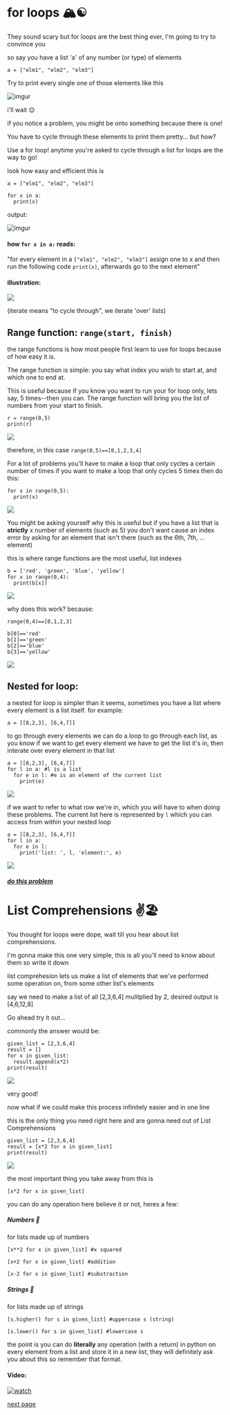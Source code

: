 # for loops 🏔☯️


They sound scary but for loops are the best thing ever, I'm going to try to convince you

so say you have a list 'a' of any number (or type) of elements

`a = ["elm1", "elm2", "elm3"]`

Try to print every single one of those elements like this

![imgur](https://imgur.com/P21TLAT.jpg)

i'll wait 😌

if you notice a problem, you might be onto something because there is one!

You have to cycle through these elements to print them pretty... but how?

Use a for loop! anytime you're asked to cycle through a list for loops are the way to go!

look how easy and efficient this is

```
a = ["elm1", "elm2", "elm3"]

for x in a:
  print(x)
```

output: 

![imgur](https://imgur.com/P21TLAT.jpg)

#### how `for x in a:` reads:	
"for every element in a `["elm1", "elm2", "elm3"]`
assign one to x and then run the following code `print(x)`, afterwards go to the next element"	


#### illustration:
![](https://i.imgur.com/91NoaP0.jpg)

(iterate means "to cycle through", we iterate 'over' lists)

## Range function: `range(start, finish)`

the range functions is how most people first learn to use for loops because of how easy it is.

The range function is simple: you say what index you wish to start at, and which one to end at.

This is useful because if you know you want to run your for loop only, lets say, 5 times--then you can.
The range function will bring you the list of numbers from your start to finish.

```
r = range(0,5)
print(r)
```
![](https://imgur.com/84xHYVf.jpg)

therefore, in this case `range(0,5)==[0,1,2,3,4]`

For a lot of problems you'll have to make a loop that only cycles a certain number of times if 
you want to make a loop that only cycles 5 times then do this:

```
for x in range(0,5):
  print(x)
```

![](https://imgur.com/3xHLLxY.jpg)

You might be asking yourself why this is useful but if you have a list that is **strictly** x number of elements (such as 5) you don't want
cause an index error by asking for an element that isn't there (such as the 6th, 7th, ... element)

this is where range functions are the most useful, list indexes

```
b = ['red', 'green', 'blue', 'yellow']
for x in range(0,4):
  print(b[x])
```
![](https://imgur.com/X1pvjyc.jpg)

why does this work? because:
```
range(0,4)==[0,1,2,3]

b[0]=='red'
b[1]=='green'
b[2]=='blue'
b[3]=='yellow'
```

![](https://imgur.com/dyFep7h.jpg)

## Nested for loop:

a nested for loop is simpler than it seems, sometimes you have a list where every element is a list itself. 
for example: 

`a = [[8,2,3], [6,4,7]]`

to go through every elements we can do a loop to go through each list, as you know if we want to get every element we have to get the list it's in, then interate over every element in that list

```
a = [[8,2,3], [6,4,7]]
for l in a: #l is a list
  for e in l: #e is an element of the current list
    print(e)
```

![](https://imgur.com/OamF8a9.jpg)

if we want to refer to what row we're in, which you will have to when doing these problems.
The current list here is represented by `l` which you can access from within your nested loop

```
a = [[8,2,3], [6,4,7]]
for l in a: 
  for e in l: 
    print('list: ', l, 'element:', e) 
```

![](https://imgur.com/Bf16gEu.jpg)

##### [do this problem](https://www.hackerrank.com/challenges/python-loops)


# List Comprehensions ✌️🏖

You thought for loops were dope, wait till you hear about list comprehensions.

I'm gonna make this one very simple, this is all you'll need to know about them so write it down

list comprehesion lets us make a list of elements that we've performed some operation on, from some other list's elements

say we need to make a list of all [2,3,6,4] mulitplied by 2, desired output is [4,6,12,8]

Go ahead try it out... 

commonly the answer would be:

```
given_list = [2,3,6,4]
result = []
for x in given_list:
  result.append(x*2)
print(result)
```
![](https://imgur.com/jqT8qNs.jpg)

very good!

now what if we could make this process infinitely easier and in one line

this is the only thing you need right here and are gonna need out of List Comprehensions

```
given_list = [2,3,6,4]
result = [x*2 for x in given_list]
print(result)
```
![](https://imgur.com/dVmDORD.jpg)

the most important thing you take away from this is 

`[x*2 for x in given_list]`

you can do any operation here believe it or not, heres a few:

##### Numbers 🔢
for lists made up of numbers

`[x**2 for x in given_list] #x squared` 

`[x+2 for x in given_list] #addition`

`[x-2 for x in given_list] #substraction`

##### Strings 🧵
for lists made up of strings

`[s.higher() for s in given_list] #uppercase s (string)`

`[s.lower() for s in given_list] #lowercase s`

the point is you can do **literally** any operation (with a return) in python on every element from a list and store it in a new list, 
they will definitely ask you about this so remember that format.

#### Video:
[![watch](https://img.youtube.com/vi/AhSvKGTh28Q/0.jpg)](https://www.youtube.com/watch?v=AhSvKGTh28Q)

[next page](https://github.com/officialnico/py-tutorial/blob/main/open_sesame.md)



